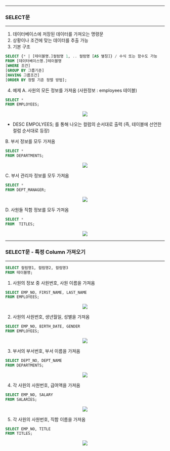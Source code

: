 -----
### SELECT문
-----
1. 데이터베이스에 저장된 데이터를 가져오는 명령문
2. 상황이나 조건에 맞는 데이터를 추출 가능
3. 기본 구조

```sql
SELECT {* | [테이블명.]컬럼명 1, .. 컬럼명 [AS 별칭]} / 수식 또는 함수도 가능
FROM [데이터베이스명.]테이블명
[WHERE 조건]
[GROUP BY 그룹기준]
[HAVING 그룹조건]
[ORDER BY 정렬 기준 정렬 방법];
```

4. 예제
  A. 사원의 모든 정보를 가져옴 (사원정보 : employees 테이블)
```sql
SELECT *
FROM EMPLOYEES;
```
<div align="center">
<img src="https://github.com/sooyounghan/Data-Base/assets/34672301/e0d404da-a9db-4d56-84c8-0c87e925dfea">
</div>

  - DESC EMPOLYEES; 를 통해 나오는 컬럼의 순서대로 출력 (즉, 테이블에 선언한 컬럼 순서대로 등장)

  B. 부서 정보를 모두 가져옴
```sql
SELECT *
FROM DEPARTMENTS;
```
<div align="center">
<img src="https://github.com/sooyounghan/Data-Base/assets/34672301/1f2b4281-12c6-4604-8629-11d20a4e4659">
</div>

  C. 부서 관리자 정보를 모두 가져옴
```sql
SELECT *
FROM DEPT_MANAGER;
```
<div align="center">
<img src="https://github.com/sooyounghan/Data-Base/assets/34672301/1f861f5d-1424-4c3e-93e1-878600651581">
</div>

  D. 사원들 직함 정보를 모두 가져옴
```sql
SELECT *
FROM  TITLES;
```
<div align="center">
<img src="https://github.com/sooyounghan/Data-Base/assets/34672301/dfbb3fa7-ee04-4d73-a8aa-e8ed3d2ca3bc">
</div>

-----
### SELECT문 - 특정 Column 가져오기
-----
```sql
SELECT 컬럼명1, 컬럼명2, 컬럼명3
FROM 테이블명;
```
1. 사원의 정보 중 사원번호, 사원 이름을 가져옴
```sql
SELECT EMP_NO, FIRST_NAME, LAST_NAME
FROM EMPLOYEES;
```
<div align="center">
<img src="https://github.com/sooyounghan/HTTP/assets/34672301/08df84cc-e637-4eab-a690-cbecb2a6005f">
</div>

2. 사원의 사원번호, 생년월일, 성별을 가져옴
```sql
SELECT EMP_NO, BIRTH_DATE, GENDER
FROM EMPLOYEES;
```
<div align="center">
<img src="https://github.com/sooyounghan/HTTP/assets/34672301/7ab39f2a-84cd-4a49-86a8-067273eb1b9d">
</div>

3. 부서의 부서번호, 부서 이름을 가져옴
```sql
SELECT DEPT_NO, DEPT_NAME
FROM DEPARTMENTS;
```
<div align="center">
<img src="https://github.com/sooyounghan/HTTP/assets/34672301/da80358c-e445-433b-b8ca-1e2d9158fa81">
</div>

4. 각 사원의 사원번호, 급여액을 가져옴
```sql
SELECT EMP_NO, SALARY 
FROM SALARIES;
```
<div align="center">
<img src="https://github.com/sooyounghan/HTTP/assets/34672301/0430e411-a4ff-4d79-84af-cf3c8403f25c">
</div>

5. 각 사원의 사원번호, 직함 이름을 가져옴
```sql
SELECT EMP_NO, TITLE
FROM TITLES;
```
<div align="center">
<img src="https://github.com/sooyounghan/HTTP/assets/34672301/542b134a-ed2b-4ba7-a52d-6866b410272d">
</div>
